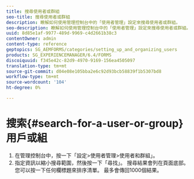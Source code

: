 ```yaml
---
title: 搜尋使用者或群組
seo-title: 搜尋使用者或群組
description: 瞭解如何使用管理控制台中的「使用者管理」設定來搜尋使用者或群組。
seo-description: 瞭解如何使用管理控制台中的「使用者管理」設定來搜尋使用者或群組。
uuid: 8d85e1af-9977-489d-9969-c4d2661b38c3
contentOwner: admin
content-type: reference
geptopics: SG_AEMFORMS/categories/setting_up_and_organizing_users
products: SG_EXPERIENCEMANAGER/6.4/FORMS
discoiquuid: f345e42c-82d9-4970-9169-156ea4505097
translation-type: tm+mt
source-git-commit: d04e08e105bba2e6c92d93bcb58839f1b5307bd8
workflow-type: tm+mt
source-wordcount: '104'
ht-degree: 0%

---
```



# 搜索{#search-for-a-user-or-group}用戶或組

1. 在管理控制台中，按一下「設定>使用者管理>使用者和群組」。
1. 指定資訊以縮小搜尋範圍，然後按一下「尋找」。 搜尋結果會列在頁面底部。 您可以按一下任何欄標題來排序清單。 最多會傳回1000個結果。

